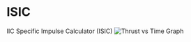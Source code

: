# ISIC
IIC Specific Impulse Calculator (ISIC)
![Thrust vs Time Graph](https://github.com/rajdas2001/ISIC/blob/master/Thrust-vs-Time.png)
